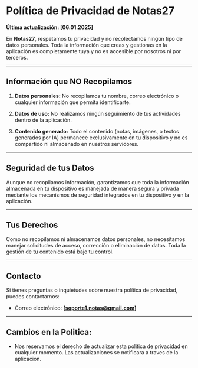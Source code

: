 # Política de Privacidad de Notas27

**Última actualización: [06.01.2025]**

En **Notas27**, respetamos tu privacidad y no recolectamos ningún tipo de datos personales. Toda la información que creas y gestionas en la aplicación es completamente tuya y no es accesible por nosotros ni por terceros.

---

## Información que NO Recopilamos

1. **Datos personales:** No recopilamos tu nombre, correo electrónico o cualquier información que permita identificarte.

2. **Datos de uso:** No realizamos ningún seguimiento de tus actividades dentro de la aplicación.

3. **Contenido generado:** Todo el contenido (notas, imágenes, o textos generados por IA) permanece exclusivamente en tu dispositivo y no es compartido ni almacenado en nuestros servidores.

---

## Seguridad de tus Datos

Aunque no recopilamos información, garantizamos que toda la información almacenada en tu dispositivo es manejada de manera segura y privada mediante los mecanismos de seguridad integrados en tu dispositivo y en la aplicación.

---

## Tus Derechos

Como no recopilamos ni almacenamos datos personales, no necesitamos manejar solicitudes de acceso, corrección o eliminación de datos. Toda la gestión de tu contenido está bajo tu control.

---

## Contacto

Si tienes preguntas o inquietudes sobre nuestra política de privacidad, puedes contactarnos:

- Correo electrónico: **[soporte1.notas@gmail.com]**

- - -

## Cambios en la Politica:

- Nos reservamos el derecho de actualizar esta politica de privacidad en cualquier momento. Las actualizaciones se notificara a traves de la aplicacion.
